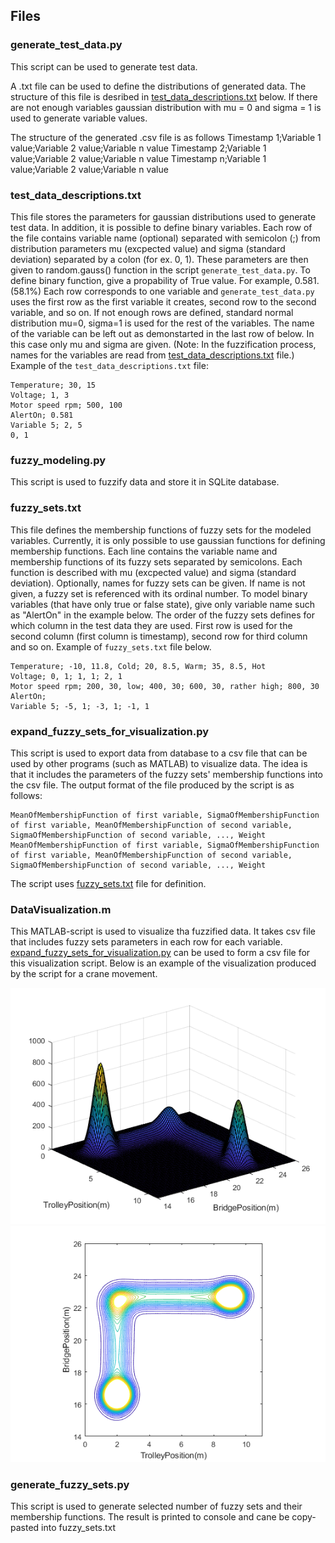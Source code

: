 ## Files

### generate_test_data.py
This script can be used to generate test data.

A .txt file can be used to define the distributions of generated data. The structure of this file is desribed in [test_data_descriptions.txt](#test_data_descriptions.txt) below. If there are not enough variables gaussian distribution with mu = 0 and sigma = 1 is used to generate variable values.

The structure of the generated .csv file is as follows
    Timestamp 1;Variable 1 value;Variable 2 value;Variable n value
    Timestamp 2;Variable 1 value;Variable 2 value;Variable n value
    Timestamp n;Variable 1 value;Variable 2 value;Variable n value

### test_data_descriptions.txt
This file stores the parameters for gaussian distributions used to generate test data. In addition, it is possible to define binary variables.
Each row of the file contains variable name (optional) separated with semicolon (;) from distribution parameters mu (excpected value) and sigma (standard deviation) separated by a colon (for ex. 0, 1). These parameters are then given to random.gauss() function in the script `generate_test_data.py`. To define binary function, give a propability of True value. For example, 0.581. (58.1%)
Each row corresponds to one variable and `generate_test_data.py` uses the first row as the first variable it creates, second row to the second variable, and so on. If not enough rows are defined, standard normal distribution mu=0, sigma=1 is used for the rest of the variables. The name of the variable can be left out as demonstarted in the last row of below. In this case only mu and sigma are given. (Note: In the fuzzification process, names for the variables are read from [test_data_descriptions.txt](#test_data_descriptions.txt) file.) Example of the `test_data_descriptions.txt` file:

    Temperature; 30, 15
    Voltage; 1, 3
    Motor speed rpm; 500, 100
    AlertOn; 0.581
    Variable 5; 2, 5
    0, 1


### fuzzy_modeling.py
This script is used to fuzzify data and store it in SQLite database. 

### fuzzy_sets.txt
This file defines the membership functions of fuzzy sets for the modeled variables. Currently, it is only possible to use gaussian functions for defining membership functions.
Each line contains the variable name and membership functions of its fuzzy sets separated by semicolons. Each function is described with mu (excpected value) and sigma (standard deviation). Optionally, names for fuzzy sets can be given. If name is not given, a fuzzy set is referenced with its ordinal number. To model binary variables (that have only true or false state), give only variable name such as "AlertOn" in the example below. The order of the fuzzy sets defines for which column in the test data they are used. First row is used for the second column (first column is timestamp), second row for third column and so on. Example of `fuzzy_sets.txt` file below.

    Temperature; -10, 11.8, Cold; 20, 8.5, Warm; 35, 8.5, Hot
    Voltage; 0, 1; 1, 1; 2, 1
    Motor speed rpm; 200, 30, low; 400, 30; 600, 30, rather high; 800, 30
    AlertOn;
    Variable 5; -5, 1; -3, 1; -1, 1

### expand_fuzzy_sets_for_visualization.py
This script is used to export data from database to a csv file that can be used by other programs (such as MATLAB) to visualize data. The idea is that it includes the parameters of the fuzzy sets' membership functions into the csv file.
The output format of the file produced by the script is as follows:

    MeanOfMembershipFunction of first variable, SigmaOfMembershipFunction of first variable, MeanOfMembershipFunction of second variable, SigmaOfMembershipFunction of second variable, ..., Weight
    MeanOfMembershipFunction of first variable, SigmaOfMembershipFunction of first variable, MeanOfMembershipFunction of second variable, SigmaOfMembershipFunction of second variable, ..., Weight

The script uses [fuzzy_sets.txt](#fuzzy_sets.txt) file for definition.

### DataVisualization.m
This MATLAB-script is used to visualize tha fuzzified data. It takes csv file that includes fuzzy sets parameters in each row for each variable. [expand_fuzzy_sets_for_visualization.py](#expand_fuzzy_sets_for_visualization.py) can be used to form a csv file for this visualization script. Below is an example of the visualization produced by the script for a crane movement.

![Visualization](examples/figures/Visualization_of_crane_data_1.png)
![Visualization](examples/figures/Visualization_of_crane_data_2.png)


### generate_fuzzy_sets.py
This script is used to generate selected number of fuzzy sets and their membership functions. The result is printed to console and cane be copy-pasted into fuzzy_sets.txt

